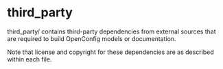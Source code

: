 <!-- markdownlint-disable -->
third_party
===========

third_party/ contains third-party dependencies from external sources that are required to build
OpenConfig models or documentation.

Note that license and copyright for these dependencies are as described within each file.